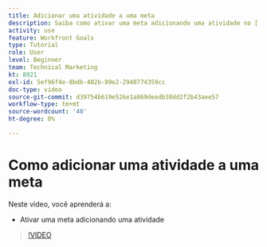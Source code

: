 ```yaml
---
title: Adicionar uma atividade a uma meta
description: Saiba como ativar uma meta adicionando uma atividade no [!DNL Workfront Goals].
activity: use
feature: Workfront Goals
type: Tutorial
role: User
level: Beginner
team: Technical Marketing
kt: 8921
exl-id: 5ef96f4e-8bdb-402b-89e2-2940774359cc
doc-type: video
source-git-commit: d39754b619e526e1a869deedb38dd2f2b43aee57
workflow-type: tm+mt
source-wordcount: '40'
ht-degree: 0%

---
```


# Como adicionar uma atividade a uma meta

Neste vídeo, você aprenderá a:

* Ativar uma meta adicionando uma atividade

>[!VIDEO](https://video.tv.adobe.com/v/335193/?quality=12)
